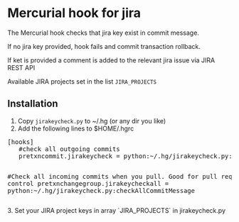Mercurial hook for jira
==================================

The Mercurial hook checks that jira key exist in commit message.

If no jira key provided, hook fails and commit transaction rollback.

If ket is provided a comment is added to the relevant jira issue via JIRA REST API

Available JIRA projects set in the list `JIRA_PROJECTS`

Installation
------------
1. Copy `jirakeycheck.py` to ~/.hg (or any dir you like)
2. Add the following lines to $HOME/.hgrc
<div>
<pre>
[hooks]
   #check all outgoing commits
   pretxncommit.jirakeycheck = python:~/.hg/jirakeycheck.py:checkCommitMessage

   #Check all incoming commits when you pull. Good for pull requests control
   pretxnchangegroup.jirakeycheckall = python:~/.hg/jirakeycheck.py:checkAllCommitMessage
</pre>
</div>
3. Set your JIRA project keys in array `JIRA_PROJECTS` in jirakeycheck.py
